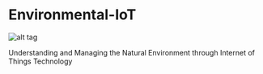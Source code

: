 # Environmental-IoT

![alt tag](http://flat-icon-design.com/f/f_event_97/s256_f_event_97_0bg.png)

Understanding and Managing the Natural Environment through Internet of Things Technology


